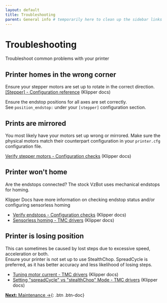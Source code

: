 ```yaml
---
layout: default
title: Troubleshooting
parent: General info # temporarily here to clean up the sidebar links
---
```


# Troubleshooting

Troubleshoot common problems with your printer

## Printer homes in the wrong corner

Ensure your stepper motors are set up to rotate in the correct direction.  
[\[Stepper\] - Configuration reference](https://www.klipper3d.org/Config_Reference.html#stepper) (Klipper docs)

Ensure the endstop positions for all axes are set correctly.  
See `position_endstop:` under your `[stepper]` configuration section.

## Prints are mirrored

You most likely have your motors set up wrong or mirrored. Make sure the physical motors match their counterpart configuration in your `printer.cfg` configuration file.

[Verify stepper motors - Configuration checks](https://www.klipper3d.org/Config_checks.html#verify-stepper-motors) (Klipper docs)

## Printer won't home

Are the endstops connected? The stock VzBot uses mechanical endstops for homing.

Klipper Docs have more information on checking endstop status and/or configuring sensorless homing

* [Verify endstops - Configuration checks](https://www.klipper3d.org/Config_checks.html#verify-endstops) (Klipper docs)
* [Sensorless homing - TMC drivers](https://www.klipper3d.org/TMC_Drivers.html?h=sensorless#sensorless-homing) (Klipper docs)

## Printer is losing position

This can sometimes be caused by lost steps due to excessive speed, acceleration or both.  
Ensure your printer is not set up to use StealthChop. SpreadCycle is preferred, as it has better accuracy and less likelihood of losing steps.

* [Tuning motor current - TMC drivers](https://www.klipper3d.org/TMC_Drivers.html?h=sensorless#tuning-motor-current) (Klipper docs)
* [Setting "spreadCycle" vs "stealthChop" Mode - TMC drivers](https://www.klipper3d.org/TMC_Drivers.html?h=sensorless#setting-spreadcycle-vs-stealthchop-mode) (Klipper docs)

[**Next:** Maintenance &rarr;](../maintenance){: .btn .btn-doc}
